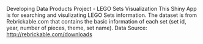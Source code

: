
Developing Data Products Project - LEGO Sets Visualization
This Shiny App is for searching and visulizating LEGO Sets information.
The dataset is from Rebrickable.com that contains the basic information of each set (set id, year, number of pieces, theme, set name).
Data Source: http://rebrickable.com/downloads
